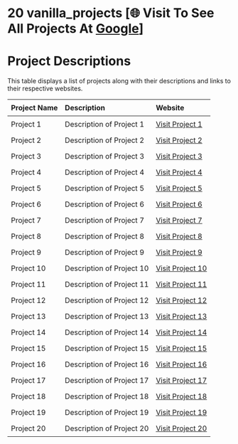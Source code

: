 # 20 vanilla_projects [🌐 Visit To See All Projects At [Google](https://www.google.com)]

# Project Descriptions
This table displays a list of projects along with their descriptions and links to their respective websites.

| Project Name | Description               | Website                        |
| ------------ | ------------------------- | ------------------------------ |
| Project 1    | Description of Project 1  | [Visit Project 1](#)           |
| Project 2    | Description of Project 2  | [Visit Project 2](#)           |
| Project 3    | Description of Project 3  | [Visit Project 3](#)           |
| Project 4    | Description of Project 4  | [Visit Project 4](#)           |
| Project 5    | Description of Project 5  | [Visit Project 5](#)           |
| Project 6    | Description of Project 6  | [Visit Project 6](#)           |
| Project 7    | Description of Project 7  | [Visit Project 7](#)           |
| Project 8    | Description of Project 8  | [Visit Project 8](#)           |
| Project 9    | Description of Project 9  | [Visit Project 9](#)           |
| Project 10   | Description of Project 10 | [Visit Project 10](#)          |
| Project 11   | Description of Project 11 | [Visit Project 11](#)          |
| Project 12   | Description of Project 12 | [Visit Project 12](#)          |
| Project 13   | Description of Project 13 | [Visit Project 13](#)          |
| Project 14   | Description of Project 14 | [Visit Project 14](#)          |
| Project 15   | Description of Project 15 | [Visit Project 15](#)          |
| Project 16   | Description of Project 16 | [Visit Project 16](#)          |
| Project 17   | Description of Project 17 | [Visit Project 17](#)          |
| Project 18   | Description of Project 18 | [Visit Project 18](#)          |
| Project 19   | Description of Project 19 | [Visit Project 19](#)          |
| Project 20   | Description of Project 20 | [Visit Project 20](#)          |
<!-- This A Style With Css -->
<style>
    table {
        border-collapse: collapse;
        width: 100%;
    }
    th, td {
        padding: 8px;
        text-align: left;
    }
</style>





